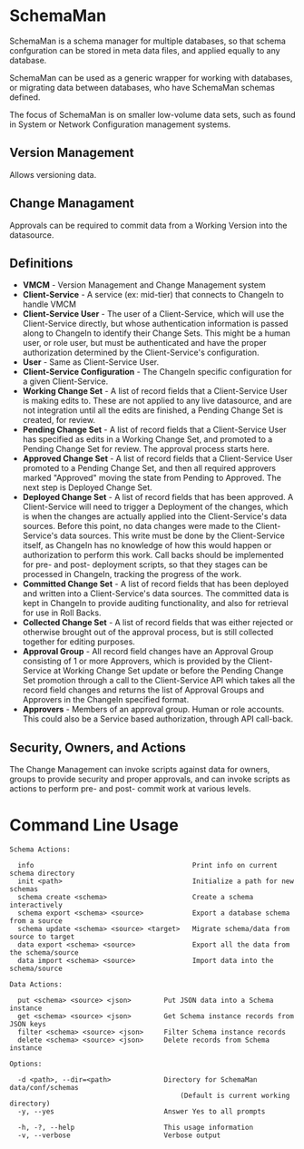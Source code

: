 # SchemaMan


SchemaMan is a schema manager for multiple databases, so that schema confguration can be stored in meta data files, and applied equally to any database.

SchemaMan can be used as a generic wrapper for working with databases, or migrating data between databases, who have SchemaMan schemas defined.

The focus of SchemaMan is on smaller low-volume data sets, such as found in System or Network Configuration management systems.

## Version Management

Allows versioning data.

## Change Managament

Approvals can be required to commit data from a Working Version into the datasource.

## Definitions

 * **VMCM** - Version Management and Change Management system
 * **Client-Service** - A service (ex: mid-tier) that connects to ChangeIn to handle VMCM
 * **Client-Service User** - The user of a Client-Service, which will use the Client-Service directly, but whose authentication information is passed along to ChangeIn to identify their Change Sets.  This might be a human user, or role user, but must be authenticated and have the proper authorization determined by the Client-Service's configuration.
 * **User** - Same as Client-Service User. 
 * **Client-Service Configuration** - The ChangeIn specific configuration for a given Client-Service.
 * **Working Change Set** - A list of record fields that a Client-Service User is making edits to.  These are not applied to any live datasource, and are not integration until all the edits are finished, a Pending Change Set is created, for review.
 * **Pending Change Set** - A list of record fields that a Client-Service User has specified as edits in a Working Change Set, and promoted to a Pending Change Set for review.  The approval process starts here.
 * **Approved Change Set** - A list of record fields that a Client-Service User promoted to a Pending Change Set, and then all required approvers marked "Approved" moving the state from Pending to Approved.  The next step is Deployed Change Set.
 * **Deployed Change Set** - A list of record fields that has been approved.  A Client-Service will need to trigger a Deployment of the changes, which is when the changes are actually applied into the Client-Service's data sources.  Before this point, no data changes were made to the Client-Service's data sources.  This write must be done by the Client-Service itself, as ChangeIn has no knowledge of how this would happen or authorization to perform this work.  Call backs should be implemented for pre- and post- deployment scripts, so that they stages can be processed in ChangeIn, tracking the progress of the work.
 * **Committed Change Set** - A list of record fields that has been deployed and written into a Client-Service's data sources.  The committed data is kept in ChangeIn to provide auditing functionality, and also for retrieval for use in Roll Backs.
 * **Collected Change Set** - A list of record fields that was either rejected or otherwise brought out of the approval process, but is still collected together for editing purposes.
 * **Approval Group** - All record field changes have an Approval Group consisting of 1 or more Approvers, which is provided by the Client-Service at Working Change Set update or before the Pending Change Set promotion through a call to the Client-Service API which takes all the record field changes and returns the list of Approval Groups and Approvers in the ChangeIn specified format.
 * **Approvers** - Members of an approval group.  Human or role accounts.  This could also be a Service based authorization, through API call-back.

## Security, Owners, and Actions

The Change Management can invoke scripts against data for owners, groups to provide security and proper approvals, and can invoke scripts as actions to perform pre- and post- commit work at various levels.

# Command Line Usage

```
Schema Actions:

  info                                       Print info on current schema directory
  init <path>                                Initialize a path for new schemas
  schema create <schema>                     Create a schema interactively
  schema export <schema> <source>            Export a database schema from a source
  schema update <schema> <source> <target>   Migrate schema/data from source to target
  data export <schema> <source>              Export all the data from the schema/source
  data import <schema> <source>              Import data into the schema/source

Data Actions:

  put <schema> <source> <json>        Put JSON data into a Schema instance
  get <schema> <source> <json>        Get Schema instance records from JSON keys
  filter <schema> <source> <json>     Filter Schema instance records
  delete <schema> <source> <json>     Delete records from Schema instance

Options:

  -d <path>, --dir=<path>             Directory for SchemaMan data/conf/schemas
                                          (Default is current working directory)
  -y, --yes                           Answer Yes to all prompts

  -h, -?, --help                      This usage information
  -v, --verbose                       Verbose output
```

